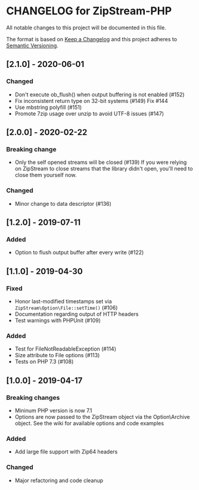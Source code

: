 # CHANGELOG for ZipStream-PHP

All notable changes to this project will be documented in this file.

The format is based on [Keep a Changelog](http://keepachangelog.com/en/1.0.0/)
and this project adheres to [Semantic Versioning](http://semver.org/spec/v2.0.0.html).

## [2.1.0] - 2020-06-01

### Changed

- Don't execute ob_flush() when output buffering is not enabled (#152)
- Fix inconsistent return type on 32-bit systems (#149) Fix #144
- Use mbstring polyfill (#151)
- Promote 7zip usage over unzip to avoid UTF-8 issues (#147)

## [2.0.0] - 2020-02-22

### Breaking change

- Only the self opened streams will be closed (#139)
  If you were relying on ZipStream to close streams that the library didn't open, you'll need to close them yourself
  now.

### Changed

- Minor change to data descriptor (#136)

## [1.2.0] - 2019-07-11

### Added

- Option to flush output buffer after every write (#122)

## [1.1.0] - 2019-04-30

### Fixed

- Honor last-modified timestamps set via `ZipStream\Option\File::setTime()` (#106)
- Documentation regarding output of HTTP headers
- Test warnings with PHPUnit (#109)

### Added

- Test for FileNotReadableException (#114)
- Size attribute to File options (#113)
- Tests on PHP 7.3 (#108)

## [1.0.0] - 2019-04-17

### Breaking changes

- Mininum PHP version is now 7.1
- Options are now passed to the ZipStream object via the Option\Archive object. See the wiki for available options and
  code examples

### Added

- Add large file support with Zip64 headers

### Changed

- Major refactoring and code cleanup

